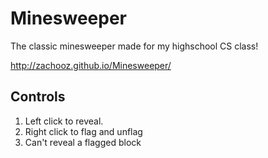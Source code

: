 Minesweeper
==================
The classic minesweeper made for my highschool CS class!

http://zachooz.github.io/Minesweeper/

Controls
--------------------------------
1. Left click to reveal.
2. Right click to flag and unflag
3. Can't reveal a flagged block
